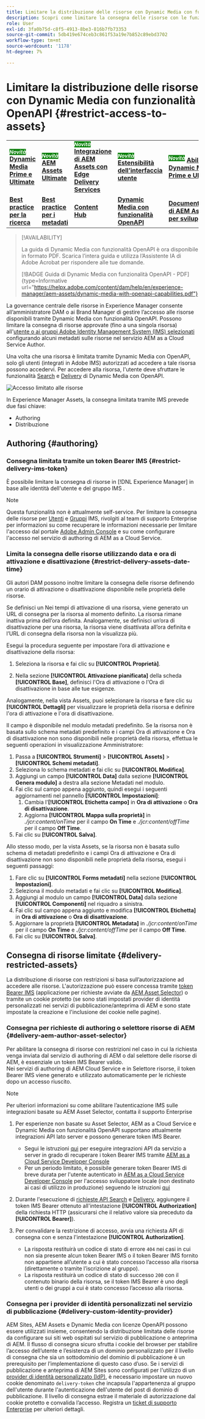 ```yaml
---
title: Limitare la distribuzione delle risorse con Dynamic Media con funzionalità OpenAPI
description: Scopri come limitare la consegna delle risorse con le funzionalità OpenAPI.
role: User
exl-id: 3fa0b75d-c8f5-4913-8be3-816b7fb73353
source-git-commit: 5db419e674ceb3c861f53a19e7b852c89ebd3702
workflow-type: tm+mt
source-wordcount: '1178'
ht-degree: 7%

---
```


# Limitare la distribuzione delle risorse con Dynamic Media con funzionalità OpenAPI {#restrict-access-to-assets}

<table>
    <tr>
        <td>
            <sup style= "background-color:#008000; color:#FFFFFF; font-weight:bold"><i>Novità</i></sup> <a href="/help/assets/dynamic-media/dm-prime-ultimate.md"><b>Dynamic Media Prime e Ultimate</b></a>
        </td>
        <td>
            <sup style= "background-color:#008000; color:#FFFFFF; font-weight:bold"><i>Novità</i></sup> <a href="/help/assets/assets-ultimate-overview.md"><b>AEM Assets Ultimate</b></a>
        </td>
        <td>
            <sup style= "background-color:#008000; color:#FFFFFF; font-weight:bold"><i>Novità</i></sup> <a href="/help/assets/integrate-aem-assets-edge-delivery-services.md"><b>Integrazione di AEM Assets con Edge Delivery Services</b></a>
        </td>
        <td>
            <sup style= "background-color:#008000; color:#FFFFFF; font-weight:bold"><i>Novità</i></sup> <a href="/help/assets/aem-assets-view-ui-extensibility.md"><b>Estensibilità dell’interfaccia utente</b></a>
        </td>
          <td>
            <sup style= "background-color:#008000; color:#FFFFFF; font-weight:bold"><i>Novità</i></sup> <a href="/help/assets/dynamic-media/enable-dynamic-media-prime-and-ultimate.md"><b>Abilitare Dynamic Media Prime e Ultimate</b></a>
        </td>
    </tr>
    <tr>
        <td>
            <a href="/help/assets/search-best-practices.md"><b>Best practice per la ricerca</b></a>
        </td>
        <td>
            <a href="/help/assets/metadata-best-practices.md"><b>Best practice per i metadati</b></a>
        </td>
        <td>
            <a href="/help/assets/product-overview.md"><b>Content Hub</b></a>
        </td>
        <td>
            <a href="/help/assets/dynamic-media-open-apis-overview.md"><b>Dynamic Media con funzionalità OpenAPI</b></a>
        </td>
        <td>
            <a href="https://developer.adobe.com/experience-cloud/experience-manager-apis/"><b>Documentazione di AEM Assets per sviluppatori</b></a>
        </td>
    </tr>
</table>

>[!AVAILABILITY]
>
>La guida di Dynamic Media con funzionalità OpenAPI è ora disponibile in formato PDF. Scarica l’intera guida e utilizza l’Assistente IA di Adobe Acrobat per rispondere alle tue domande.
>
>[!BADGE Guida di Dynamic Media con funzionalità OpenAPI - PDF]{type=Informative url="https://helpx.adobe.com/content/dam/help/en/experience-manager/aem-assets/dynamic-media-with-openapi-capabilities.pdf"}

La governance centrale delle risorse in Experience Manager consente all’amministratore DAM o ai Brand Manager di gestire l’accesso alle risorse disponibili tramite Dynamic Media con funzionalità OpenAPI. Possono limitare la consegna di risorse approvate (fino a una singola risorsa) all&#39;[utente o ai gruppi Adobe Identity Management System (IMS) selezionati](https://helpx.adobe.com/in/enterprise/using/users.html#user-mgt-strategy) configurando alcuni metadati sulle risorse nel servizio AEM as a Cloud Service Author.

Una volta che una risorsa è limitata tramite Dynamic Media con OpenAPI, solo gli utenti (integrati in Adobe IMS) autorizzati ad accedere a tale risorsa possono accedervi. Per accedere alla risorsa, l&#39;utente deve sfruttare le funzionalità [Search](search-assets-api.md) e [Delivery](deliver-assets-apis.md) di Dynamic Media con OpenAPI.

![Accesso limitato alle risorse](/help/assets/assets/restricted-access.png)

In Experience Manager Assets, la consegna limitata tramite IMS prevede due fasi chiave:

* Authoring
* Distribuzione

## Authoring {#authoring}

### Consegna limitata tramite un token Bearer IMS {#restrict-delivery-ims-token}

È possibile limitare la consegna di risorse in [!DNL Experience Manager] in base alle identità dell&#39;utente e del gruppo IMS .

>[!NOTE]
>
> Questa funzionalità non è attualmente self-service. Per limitare la consegna delle risorse per [Utenti](https://helpx.adobe.com/in/enterprise/using/manage-directory-users.html) e [Gruppi](https://helpx.adobe.com/in/enterprise/using/user-groups.html) IMS, rivolgiti al team di supporto Enterprise per informazioni su come recuperare le informazioni necessarie per limitare l&#39;accesso dal portale [Adobe Admin Console](https://adminconsole.adobe.com/) e su come configurare l&#39;accesso nel servizio di authoring di AEM as a Cloud Service.

### Limita la consegna delle risorse utilizzando data e ora di attivazione e disattivazione {#restrict-delivery-assets-date-time}

Gli autori DAM possono inoltre limitare la consegna delle risorse definendo un orario di attivazione o disattivazione disponibile nelle proprietà delle risorse.

Se definisci un Nei tempi di attivazione di una risorsa, viene generato un URL di consegna per la risorsa al momento definito. La risorsa rimane inattiva prima dell’ora definita. Analogamente, se definisci un’ora di disattivazione per una risorsa, la risorsa viene disattivata all’ora definita e l’URL di consegna della risorsa non la visualizza più.

Esegui la procedura seguente per impostare l’ora di attivazione e disattivazione della risorsa:

1. Seleziona la risorsa e fai clic su **[!UICONTROL Proprietà]**.

1. Nella sezione **[!UICONTROL Attivazione pianificata]** della scheda **[!UICONTROL Base]**, definisci l&#39;Ora di attivazione o l&#39;Ora di disattivazione in base alle tue esigenze.

Analogamente, nella vista Assets, puoi selezionare la risorsa e fare clic su **[!UICONTROL Dettagli]** per visualizzare le proprietà della risorsa e definire l&#39;ora di attivazione e l&#39;ora di disattivazione.

Il campo è disponibile nel modulo metadati predefinito. Se la risorsa non è basata sullo schema metadati predefinito e i campi Ora di attivazione e Ora di disattivazione non sono disponibili nelle proprietà della risorsa, effettua le seguenti operazioni in visualizzazione Amministratore:

1. Passa a **[!UICONTROL Strumenti]** > **[!UICONTROL Assets]** > **[!UICONTROL Schemi metadati]**.
1. Seleziona lo schema metadati e fai clic su **[!UICONTROL Modifica]**.
1. Aggiungi un campo **[!UICONTROL Data]** dalla sezione **[!UICONTROL Genera modulo]** a destra alla sezione Metadati nel modulo.
1. Fai clic sul campo appena aggiunto, quindi esegui i seguenti aggiornamenti nel pannello **[!UICONTROL Impostazioni]**:
   1. Cambia l&#39;**[!UICONTROL Etichetta campo]** in **Ora di attivazione** o **Ora di disattivazione**.
   1. Aggiorna **[!UICONTROL Mappa sulla proprietà]** in _./jcr:content/onTime_ per il campo **On Time** e _./jcr:content/offTime_ per il campo **Off Time**.
1. Fai clic su **[!UICONTROL Salva]**.

Allo stesso modo, per la vista Assets, se la risorsa non è basata sullo schema di metadati predefinito e i campi Ora di attivazione e Ora di disattivazione non sono disponibili nelle proprietà della risorsa, esegui i seguenti passaggi:

1. Fare clic su **[!UICONTROL Forms metadati]** nella sezione **[!UICONTROL Impostazioni]**.
1. Seleziona il modulo metadati e fai clic su **[!UICONTROL Modifica]**.
1. Aggiungi al modulo un campo **[!UICONTROL Data]** dalla sezione **[!UICONTROL Componenti]** nel riquadro a sinistra.
1. Fai clic sul campo appena aggiunto e modifica **[!UICONTROL Etichetta]** in **Ora di attivazione** o **Ora di disattivazione**.
1. Aggiornare la proprietà **[!UICONTROL Metadata]** in _./jcr:content/onTime_ per il campo **On Time** e _./jcr:content/offTime_ per il campo **Off Time**.
1. Fai clic su **[!UICONTROL Salva]**.



## Consegna di risorse limitate {#delivery-restricted-assets}

La distribuzione di risorse con restrizioni si basa sull’autorizzazione ad accedere alle risorse. L&#39;autorizzazione può essere concessa tramite [token Bearer IMS](https://developer.adobe.com/developer-console/docs/guides/authentication/UserAuthentication/) (applicazione per richieste avviate da [AEM Asset Selector](https://experienceleague.adobe.com/it/docs/experience-manager-cloud-service/content/assets/manage/asset-selector/overview-asset-selector)) o tramite un cookie protetto (se sono stati impostati provider di identità personalizzati nei servizi di pubblicazione/anteprima di AEM e sono state impostate la creazione e l&#39;inclusione dei cookie nelle pagine).

### Consegna per richieste di authoring o selettore risorse di AEM {#delivery-aem-author-asset-selector}

Per abilitare la consegna di risorse con restrizioni nel caso in cui la richiesta venga inviata dal servizio di authoring di AEM o dal selettore delle risorse di AEM, è essenziale un token IMS Bearer valido.\
Nei servizi di authoring di AEM Cloud Service e in Selettore risorse, il token Bearer IMS viene generato e utilizzato automaticamente per le richieste dopo un accesso riuscito.

>[!NOTE]
>
>Per ulteriori informazioni su come abilitare l’autenticazione IMS sulle integrazioni basate su AEM Asset Selector, contatta il supporto Enterprise

1. Per esperienze non basate su Asset Selector, AEM as a Cloud Service e Dynamic Media con funzionalità OpenAPI supportano attualmente integrazioni API lato server e possono generare token IMS Bearer.
   * Segui le istruzioni [qui](https://experienceleague.adobe.com/it/docs/experience-manager-cloud-service/content/implementing/developing/generating-access-tokens-for-server-side-apis#the-server-to-server-flow) per eseguire integrazioni API da servizio a server in grado di recuperare i token Bearer IMS tramite [AEM as a Cloud Service Developer Console](https://experienceleague.adobe.com/it/docs/experience-manager-cloud-service/content/implementing/developing/development-guidelines#crxde-lite-and-developer-console)
   * Per un periodo limitato, è possibile generare token Bearer IMS di breve durata per l&#39;utente autenticato in [AEM as a Cloud Service Developer Console](https://experienceleague.adobe.com/it/docs/experience-manager-cloud-service/content/implementing/developing/development-guidelines#crxde-lite-and-developer-console) per l&#39;accesso sviluppatore locale (non destinato ai casi di utilizzo in produzione) seguendo le istruzioni [qui](https://experienceleague.adobe.com/it/docs/experience-manager-cloud-service/content/implementing/developing/generating-access-tokens-for-server-side-apis#developer-flow)

1. Durante l&#39;esecuzione di [richieste API Search](search-assets-api.md) e [Delivery](deliver-assets-apis.md), aggiungere il token IMS Bearer ottenuto all&#39;intestazione **[!UICONTROL Authorization]** della richiesta HTTP (assicurarsi che il relativo valore sia preceduto da **[!UICONTROL Bearer]**).

1. Per convalidare la restrizione di accesso, avvia una richiesta API di consegna con e senza l&#39;intestazione **[!UICONTROL Authorization]**.
   * La risposta restituirà un codice di stato di errore `404` nei casi in cui non sia presente alcun token Bearer IMS o il token Bearer IMS fornito non appartiene all’utente a cui è stato concesso l’accesso alla risorsa (direttamente o tramite l’iscrizione al gruppo).
   * La risposta restituirà un codice di stato di successo `200` con il contenuto binario della risorsa, se il token IMS Bearer è uno degli utenti o dei gruppi a cui è stato concesso l’accesso alla risorsa.

### Consegna per i provider di identità personalizzati nel servizio di pubblicazione {#delivery-custom-identity-provider}

AEM Sites, AEM Assets e Dynamic Media con licenze OpenAPI possono essere utilizzati insieme, consentendo la distribuzione limitata delle risorse da configurare sui siti web ospitati sul servizio di pubblicazione o anteprima di AEM. Il flusso di consegna sicuro sfrutta i cookie del browser per stabilire l’accesso dell’utente e l’esistenza di un dominio personalizzato per il livello di consegna che sia un sottodominio del dominio di pubblicazione è un prerequisito per l’implementazione di questo caso d’uso. Se i servizi di pubblicazione e anteprima di AEM Sites sono configurati per l&#39;utilizzo di un [provider di identità personalizzato (IdP)](https://experienceleague.adobe.com/it/docs/experience-manager-learn/cloud-service/authentication/saml-2-0), è necessario impostare un nuovo cookie denominato `delivery-token` che incapsula l&#39;appartenenza al gruppo dell&#39;utente durante l&#39;autenticazione dell&#39;utente del post di dominio di pubblicazione. Il livello di consegna estrae il materiale di autorizzazione dal cookie protetto e convalida l’accesso. Registra un [ticket di supporto Enterprise](/help/assets/dynamic-media-open-apis-overview.md#how-to-enable-the-dynamic-media-with-openapi-capabilities) per ulteriori dettagli.
